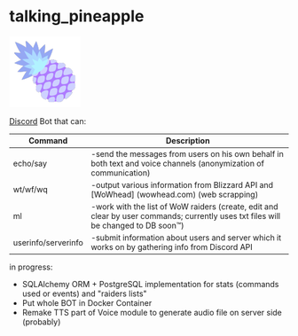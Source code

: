 #  talking_pineapple 

![logo](https://github.com/l0mak/talking_pineapple/blob/master/logo.png)

[Discord](https://discordapp.com/) Bot that can:





Command | Description
------------ | -------------
echo/say | -send the messages from users on his own behalf in both text and voice channels (anonymization of communication)
wt/wf/wq | -output various information from Blizzard API and [WoWhead] (wowhead.com) (web scrapping)
ml | -work with the list of WoW raiders (create, edit and clear by user commands; currently uses txt files will be changed to DB soon™)
userinfo/serverinfo | -submit information about users and server which it works on by gathering info from Discord API


in progress:

- SQLAlchemy ORM + PostgreSQL implementation for stats (commands used or events) and "raiders lists"
- Put whole BOT in Docker Container
- Remake TTS part of Voice module to generate audio file on server side (probably)